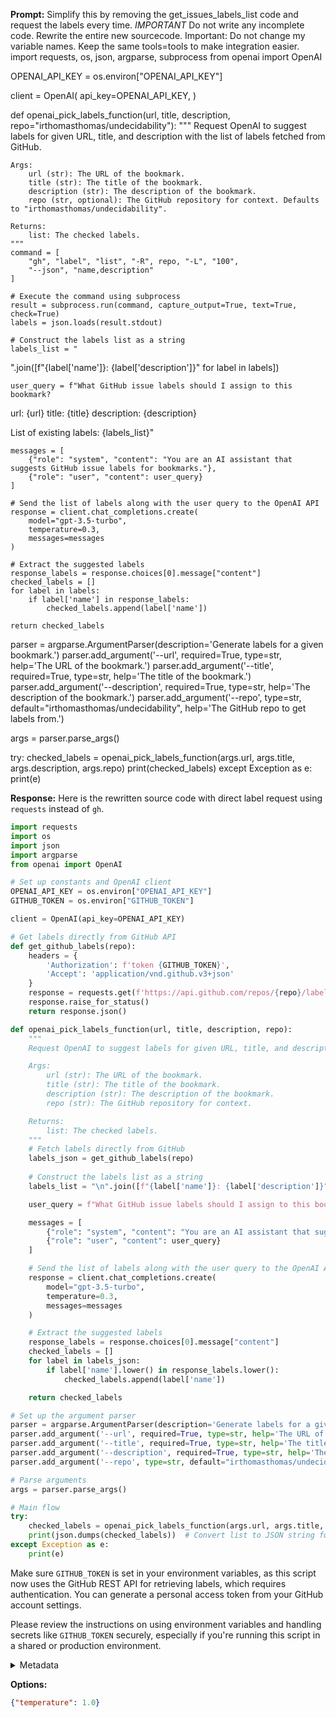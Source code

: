 **Prompt:**
Simplify this by removing the get_issues_labels_list code and request the labels every time. *IMPORTANT* Do not write any incomplete code. Rewrite the entire new sourcecode. Important: Do not change my variable names. Keep the same tools=tools to make integration easier.
import requests, os, json, argparse, subprocess
from openai import OpenAI

OPENAI_API_KEY = os.environ["OPENAI_API_KEY"]

client = OpenAI(
    api_key=OPENAI_API_KEY,
)

def openai_pick_labels_function(url, title, description, repo="irthomasthomas/undecidability"):
    """
    Request OpenAI to suggest labels for given URL, title, and description with the list of labels fetched from GitHub.

    Args:
        url (str): The URL of the bookmark.
        title (str): The title of the bookmark.
        description (str): The description of the bookmark.
        repo (str, optional): The GitHub repository for context. Defaults to "irthomasthomas/undecidability".

    Returns:
        list: The checked labels.
    """
    command = [
        "gh", "label", "list", "-R", repo, "-L", "100",
        "--json", "name,description"
    ]

    # Execute the command using subprocess
    result = subprocess.run(command, capture_output=True, text=True, check=True)
    labels = json.loads(result.stdout)

    # Construct the labels list as a string
    labels_list = "
".join([f"{label['name']}: {label['description']}" for label in labels])

    user_query = f"What GitHub issue labels should I assign to this bookmark?
url: {url}
title: {title}
description: {description}

List of existing labels:
{labels_list}"

    messages = [
        {"role": "system", "content": "You are an AI assistant that suggests GitHub issue labels for bookmarks."},
        {"role": "user", "content": user_query}
    ]

    # Send the list of labels along with the user query to the OpenAI API
    response = client.chat_completions.create(
        model="gpt-3.5-turbo",
        temperature=0.3,
        messages=messages
    )

    # Extract the suggested labels
    response_labels = response.choices[0].message["content"]
    checked_labels = []
    for label in labels:
        if label['name'] in response_labels:
            checked_labels.append(label['name'])

    return checked_labels

parser = argparse.ArgumentParser(description='Generate labels for a given bookmark.')
parser.add_argument('--url', required=True, type=str, help='The URL of the bookmark.')
parser.add_argument('--title', required=True, type=str, help='The title of the bookmark.')
parser.add_argument('--description', required=True, type=str, help='The description of the bookmark.')
parser.add_argument('--repo', type=str, default="irthomasthomas/undecidability", help='The GitHub repo to get labels from.')

args = parser.parse_args()


try:
    checked_labels = openai_pick_labels_function(args.url, args.title, args.description, args.repo)
    print(checked_labels)
except Exception as e:
    print(e)

**Response:**
Here is the rewritten source code with direct label request using `requests` instead of `gh`.

```python
import requests
import os
import json
import argparse
from openai import OpenAI

# Set up constants and OpenAI client
OPENAI_API_KEY = os.environ["OPENAI_API_KEY"]
GITHUB_TOKEN = os.environ["GITHUB_TOKEN"]

client = OpenAI(api_key=OPENAI_API_KEY)

# Get labels directly from GitHub API
def get_github_labels(repo):
    headers = {
        'Authorization': f'token {GITHUB_TOKEN}',
        'Accept': 'application/vnd.github.v3+json'
    }
    response = requests.get(f'https://api.github.com/repos/{repo}/labels', headers=headers)
    response.raise_for_status()
    return response.json()

def openai_pick_labels_function(url, title, description, repo):
    """
    Request OpenAI to suggest labels for given URL, title, and description with the list of labels fetched from GitHub.

    Args:
        url (str): The URL of the bookmark.
        title (str): The title of the bookmark.
        description (str): The description of the bookmark.
        repo (str): The GitHub repository for context.

    Returns:
        list: The checked labels.
    """
    # Fetch labels directly from GitHub
    labels_json = get_github_labels(repo)
    
    # Construct the labels list as a string
    labels_list = "\n".join([f"{label['name']}: {label['description']}" for label in labels_json])

    user_query = f"What GitHub issue labels should I assign to this bookmark?\nurl: {url}\ntitle: {title}\ndescription: {description}\n\nList of existing labels:\n{labels_list}"

    messages = [
        {"role": "system", "content": "You are an AI assistant that suggests GitHub issue labels for bookmarks."},
        {"role": "user", "content": user_query}
    ]

    # Send the list of labels along with the user query to the OpenAI API
    response = client.chat_completions.create(
        model="gpt-3.5-turbo",
        temperature=0.3,
        messages=messages
    )

    # Extract the suggested labels
    response_labels = response.choices[0].message["content"]
    checked_labels = []
    for label in labels_json:
        if label['name'].lower() in response_labels.lower():
            checked_labels.append(label['name'])

    return checked_labels

# Set up the argument parser
parser = argparse.ArgumentParser(description='Generate labels for a given bookmark.')
parser.add_argument('--url', required=True, type=str, help='The URL of the bookmark.')
parser.add_argument('--title', required=True, type=str, help='The title of the bookmark.')
parser.add_argument('--description', required=True, type=str, help='The description of the bookmark.')
parser.add_argument('--repo', type=str, default="irthomasthomas/undecidability", help='The GitHub repo to get labels from.')

# Parse arguments
args = parser.parse_args()

# Main flow
try:
    checked_labels = openai_pick_labels_function(args.url, args.title, args.description, args.repo)
    print(json.dumps(checked_labels))  # Convert list to JSON string for more predictable output formatting
except Exception as e:
    print(e)
```

Make sure `GITHUB_TOKEN` is set in your environment variables, as this script now uses the GitHub REST API for retrieving labels, which requires authentication. You can generate a personal access token from your GitHub account settings. 

Please review the instructions on using environment variables and handling secrets like `GITHUB_TOKEN` securely, especially if you're running this script in a shared or production environment.

<details><summary>Metadata</summary>

- Duration: 43213 ms
- Datetime: 2024-01-07T16:31:19.172967
- Model: gpt-4-1106-preview

</details>

**Options:**
```json
{"temperature": 1.0}
```

